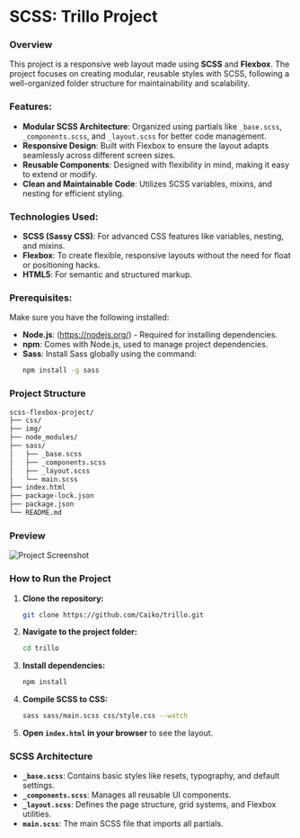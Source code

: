 # SCSS: Trillo Project

### Overview
This project is a responsive web layout made using **SCSS** and **Flexbox**. The project focuses on creating modular, reusable styles with SCSS, following a well-organized folder structure for maintainability and scalability.

### Features:
- **Modular SCSS Architecture**: Organized using partials like `_base.scss`, `_components.scss`, and `_layout.scss` for better code management.
- **Responsive Design**: Built with Flexbox to ensure the layout adapts seamlessly across different screen sizes.
- **Reusable Components**: Designed with flexibility in mind, making it easy to extend or modify.
- **Clean and Maintainable Code**: Utilizes SCSS variables, mixins, and nesting for efficient styling.

### Technologies Used:
- **SCSS (Sassy CSS)**: For advanced CSS features like variables, nesting, and mixins.
- **Flexbox**: To create flexible, responsive layouts without the need for float or positioning hacks.
- **HTML5**: For semantic and structured markup.

### Prerequisites:
Make sure you have the following installed:
- **Node.js**: (https://nodejs.org/) - Required for installing dependencies.
- **npm**: Comes with Node.js, used to manage project dependencies.
- **Sass**: Install Sass globally using the command:
  ```bash
  npm install -g sass
  ```

### Project Structure
```bash
scss-flexbox-project/
├── css/
├── img/
├── node_modules/
├── sass/
│   ├── _base.scss
│   ├── _components.scss
│   ├── _layout.scss
│   └── main.scss
├── index.html
├── package-lock.json
├── package.json
└── README.md
```

### Preview
![Project Screenshot](https://github.com/user-attachments/assets/06e83df0-d480-46fc-8370-3f2ba57c5708)

### How to Run the Project
1. **Clone the repository:**
   ```bash
   git clone https://github.com/Caiko/trillo.git
   ```
2. **Navigate to the project folder:**
   ```bash
   cd trillo
   ```
3. **Install dependencies:**
   ```bash
   npm install
   ```
4. **Compile SCSS to CSS:**
   ```bash
   sass sass/main.scss css/style.css --watch
   ```
5. **Open `index.html` in your browser** to see the layout.

### SCSS Architecture
- **`_base.scss`**: Contains basic styles like resets, typography, and default settings.
- **`_components.scss`**: Manages all reusable UI components.
- **`_layout.scss`**: Defines the page structure, grid systems, and Flexbox utilities.
- **`main.scss`**: The main SCSS file that imports all partials.

